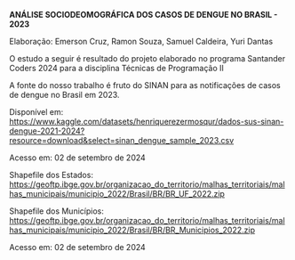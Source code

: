 **ANÁLISE SOCIODEOMOGRÁFICA DOS CASOS DE DENGUE NO BRASIL - 2023**

Elaboração: Emerson Cruz, Ramon Souza, Samuel Caldeira, Yuri Dantas

O estudo a seguir é resultado do projeto elaborado no programa Santander Coders 2024 para a disciplina Técnicas de Programação II 

A fonte do nosso trabalho é fruto do SINAN para as notificações de casos de dengue no Brasil em 2023.

Disponível em: <https://www.kaggle.com/datasets/henriquerezermosqur/dados-sus-sinan-dengue-2021-2024?resource=download&select=sinan_dengue_sample_2023.csv>

Acesso em: 02 de setembro de 2024

Shapefile dos Estados: <https://geoftp.ibge.gov.br/organizacao_do_territorio/malhas_territoriais/malhas_municipais/municipio_2022/Brasil/BR/BR_UF_2022.zip>

Shapefile dos Municípios: <https://geoftp.ibge.gov.br/organizacao_do_territorio/malhas_territoriais/malhas_municipais/municipio_2022/Brasil/BR/BR_Municipios_2022.zip> 

Acesso em: 02 de setembro de 2024
